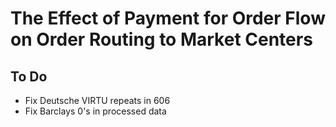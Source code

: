 # The Effect of Payment for Order Flow on Order Routing to Market Centers


## To Do

* Fix Deutsche VIRTU repeats in 606
* Fix Barclays 0's in processed data
